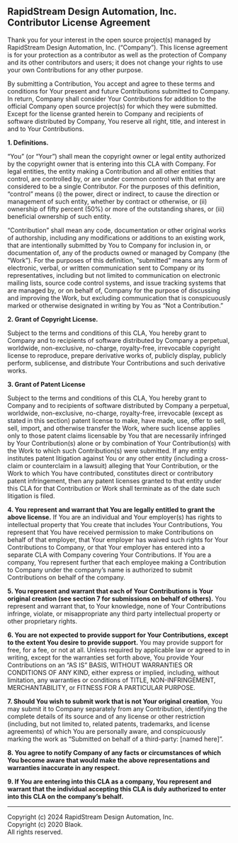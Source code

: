 <!--
Copyright (c) 2024 RapidStream Design Automation, Inc. and contributors.
All rights reserved. The contributor(s) of this file has/have agreed to the
RapidStream Contributor License Agreement.
-->

## RapidStream Design Automation, Inc. <br/>Contributor License Agreement

Thank you for your interest in the open source project(s) managed by RapidStream Design Automation, Inc. (“Company”). This license agreement is for your protection as a contributor as well as the protection of Company and its other contributors and users; it does not change your rights to use your own Contributions for any other purpose.

By submitting a Contribution, You accept and agree to these terms and conditions for Your present and future Contributions submitted to Company. In return, Company shall consider Your Contributions for addition to the official Company open source project(s) for which they were submitted. Except for the license granted herein to Company and recipients of software distributed by Company, You reserve all right, title, and interest in and to Your Contributions.

**1. Definitions.**

“You” (or “Your”) shall mean the copyright owner or legal entity authorized by the copyright owner that is entering into this CLA with Company. For legal entities, the entity making a Contribution and all other entities that control, are controlled by, or are under common control with that entity are considered to be a single Contributor. For the purposes of this definition, “control” means (i) the power, direct or indirect, to cause the direction or management of such entity, whether by contract or otherwise, or (ii) ownership of fifty percent (50%) or more of the outstanding shares, or (iii) beneficial ownership of such entity.

“Contribution” shall mean any code, documentation or other original works of authorship, including any modifications or additions to an existing work, that are intentionally submitted by You to Company for inclusion in, or documentation of, any of the products owned or managed by Company (the “Work”). For the purposes of this definition, “submitted” means any form of electronic, verbal, or written communication sent to Company or its representatives, including but not limited to communication on electronic mailing lists, source code control systems, and issue tracking systems that are managed by, or on behalf of, Company for the purpose of discussing and improving the Work, but excluding communication that is conspicuously marked or otherwise designated in writing by You as “Not a Contribution.”

**2. Grant of Copyright License.**

Subject to the terms and conditions of this CLA, You hereby grant to Company and to recipients of software distributed by Company a perpetual, worldwide, non-exclusive, no-charge, royalty-free, irrevocable copyright license to reproduce, prepare derivative works of, publicly display, publicly perform, sublicense, and distribute Your Contributions and such derivative works.


**3. Grant of Patent License**

Subject to the terms and conditions of this CLA, You hereby grant to Company and to recipients of software distributed by Company a perpetual, worldwide, non-exclusive, no-charge, royalty-free, irrevocable (except as stated in this section) patent license to make, have made, use, offer to sell, sell, import, and otherwise transfer the Work, where such license applies only to those patent claims licensable by You that are necessarily infringed by Your Contribution(s) alone or by combination of Your Contribution(s) with the Work to which such Contribution(s) were submitted. If any entity institutes patent litigation against You or any other entity (including a cross-claim or counterclaim in a lawsuit) alleging that Your Contribution, or the Work to which You have contributed, constitutes direct or contributory patent infringement, then any patent licenses granted to that entity under this CLA for that Contribution or Work shall terminate as of the date such litigation is filed.

**4. You represent and warrant that You are legally entitled to grant the above license.** If You are an individual and Your employer(s) has rights to intellectual property that You create that includes Your Contributions, You represent that You have received permission to make Contributions on behalf of that employer, that Your employer has waived such rights for Your Contributions to Company, or that Your employer has entered into a separate CLA with Company covering Your Contributions. If You are a company, You represent further that each employee making a Contribution to Company under the company’s name is authorized to submit Contributions on behalf of the company.

**5. You represent and warrant that each of Your Contributions is Your original creation (see section 7 for submissions on behalf of others).** You represent and warrant that, to Your knowledge, none of Your Contributions infringe, violate, or misappropriate any third party intellectual property or other proprietary rights.

**6. You are not expected to provide support for Your Contributions, except to the extent You desire to provide support.** You may provide support for free, for a fee, or not at all. Unless required by applicable law or agreed to in writing, except for the warranties set forth above, You provide Your Contributions on an “AS IS” BASIS, WITHOUT WARRANTIES OR CONDITIONS OF ANY KIND, either express or implied, including, without limitation, any warranties or conditions of TITLE, NON-INFRINGEMENT, MERCHANTABILITY, or FITNESS FOR A PARTICULAR PURPOSE.

**7. Should You wish to submit work that is not Your original creation**, You may submit it to Company separately from any Contribution, identifying the complete details of its source and of any license or other restriction (including, but not limited to, related patents, trademarks, and license agreements) of which You are personally aware, and conspicuously marking the work as “Submitted on behalf of a third-party: [named here]”.

**8. You agree to notify Company of any facts or circumstances of which You become aware that would make the above representations and warranties inaccurate in any respect.**

**9. If You are entering into this CLA as a company, You represent and warrant that the individual accepting this CLA is duly authorized to enter into this CLA on the company’s behalf.**

---

Copyright (c) 2024 RapidStream Design Automation, Inc.
<br/> Copyright (c) 2020 Blaok.
<br/> All rights reserved.

